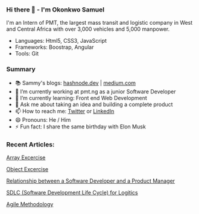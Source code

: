 ### Hi there 👋 - I'm Okonkwo Samuel
I'm an Intern of PMT, the largest mass transit and logistic company in West and Central Africa with over 3,000 vehicles and 5,000 manpower. 


- Languages: Html5, CSS3, JavaScript
- Frameworks: Boostrap, Angular
- Tools: Git

### Summary

- 📚 Sammy's blogs: [hashnode.dev](https://sammycj.hashnode.dev/) | [medium.com](https://medium.com/@sammycj222)
- 🔭 I’m currently working at pmt.ng as a junior Software Developer
- 👯 I’m currently learning: Front end Web Development
- 💬 Ask me about taking an idea and building a complete product
- 📫 How to reach me: [Twitter](https://twitter.com/Samuel_CJ222) or [LinkedIn](https://www.linkedin.com/in/samuel-cj)
- 😄 Pronouns: He / Him 
- ⚡ Fun fact: I share the same birthday with Elon Musk

### Recent Articles:

[Array Excercise](https://sammycj.hashnode.dev/array-excercise)

[Object Excercise](https://sammycj.hashnode.dev/solutions-to-object-javascript-exercise)

[Relationship between a Software Developer and a Product Manager](https://medium.com/@sammycj222/relationship-between-a-product-manager-and-a-software-developer-6dae27593814)

[SDLC (Software Development Life Cycle) for Logitics](https://medium.com/@sammycj222/relationship-between-a-product-manager-and-a-software-developer-6dae27593814)

[Agile Methodology](https://medium.com/@sammycj222/agile-methodology-b7951e8441d)
